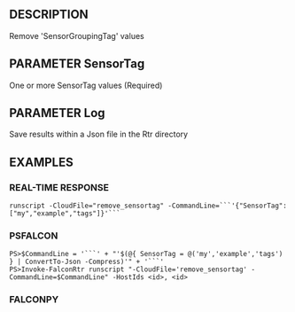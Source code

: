 ## DESCRIPTION
Remove 'SensorGroupingTag' values

## PARAMETER SensorTag
One or more SensorTag values (Required)

## PARAMETER Log
Save results within a Json file in the Rtr directory

## EXAMPLES

### REAL-TIME RESPONSE
```
runscript -CloudFile="remove_sensortag" -CommandLine=```'{"SensorTag":["my","example","tags"]}'```
```
### PSFALCON
```
PS>$CommandLine = '```' + "'$(@{ SensorTag = @('my','example','tags') } | ConvertTo-Json -Compress)'" + '```'
PS>Invoke-FalconRtr runscript "-CloudFile='remove_sensortag' -CommandLine=$CommandLine" -HostIds <id>, <id>
```
### FALCONPY
